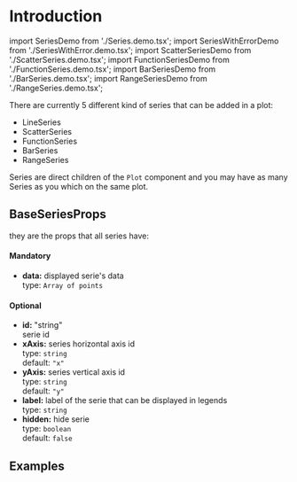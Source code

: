 # Introduction

import SeriesDemo from './Series.demo.tsx';
import SeriesWithErrorDemo from './SeriesWithError.demo.tsx';
import ScatterSeriesDemo from './ScatterSeries.demo.tsx';
import FunctionSeriesDemo from './FunctionSeries.demo.tsx';
import BarSeriesDemo from './BarSeries.demo.tsx';
import RangeSeriesDemo from './RangeSeries.demo.tsx';

There are currently 5 different kind of series that can be added in a plot:

- LineSeries
- ScatterSeries
- FunctionSeries
- BarSeries
- RangeSeries

Series are direct children of the `Plot` component and you may have as many Series as you which on the same plot.

## BaseSeriesProps

they are the props that all series have:

#### Mandatory

- **data:** displayed serie's data<br/>
  type: `Array of points`

#### Optional

- **id:** "string"<br/>
  serie id
- **xAxis:** series horizontal axis id <br />
  type: `string`<br/>
  default: `"x"`
- **yAxis:** series vertical axis id <br />
  type: `string`<br/>
  default: `"y"`
- **label:** label of the serie that can be displayed in legends<br />
  type: `string`<br/>
- **hidden:** hide serie<br />
  type: `boolean`<br/>
  default: `false`

<!--
  todo: in next release

 - **xShift:** "number or string"<br />
  type: `number or string`<br/>
  default: `0`
- **yShift:** "number or string"<br />
  type: `number or string`<br/>
  default: `0`
  -->

## Examples

<SeriesDemo />

